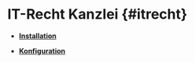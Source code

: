 # IT-Recht Kanzlei {#itrecht}

-   **[Installation](7_4_3_1_Installation.md)**  

-   **[Konfiguration](7_4_3_2_Konfiguration.md)**  




